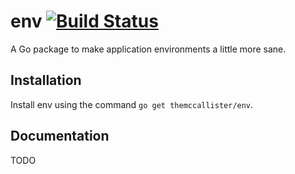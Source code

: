 # env [![Build Status](https://travis-ci.org/themccallister/env.svg?branch=master)](https://travis-ci.org/themccallister/env)
A Go package to make application environments a little more sane.

## Installation

Install env using the command `go get themccallister/env`.

## Documentation

TODO
